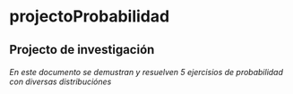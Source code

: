 # projectoProbabilidad
## Projecto de investigación 
###### En este documento se demustran  y resuelven 5 ejercisios de probabilidad con diversas distribuciónes 